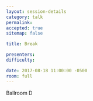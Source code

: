 ```yaml
---
layout: session-details
category: talk
permalink:
accepted: true
sitemap: false

title: Break

presenters:
difficulty:

date: 2017-08-18 11:00:00 -0500
room: full
---
```

Ballroom D
